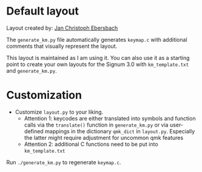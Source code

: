 # Default layout

Layout created by: [Jan Christoph Ebersbach](https://github.com/jceb)

The `generate_km.py` file automatically generates `keymap.c` with
additional comments that visually represent the layout.

This layout is maintained as I am using it. You can also use it as a
starting point to create your own layouts for the Signum 3.0 with
`km_template.txt` and `generate_km.py`.

# Customization

- Customize `layout.py` to your liking.
    - Attention 1: keycodes are either translated into symbols and
      function calls via the `translate()` function in `generate_km.py`
      or via user-defined mappings in the dictionary `qmk_dict` in
      `layout.py`. Especially the latter might require adjustment for
      uncommon qmk features
    - Attention 2: additional C functions need to be put into
      `km_template.txt`

Run `./generate_km.py` to regenerate `keymap.c`.
